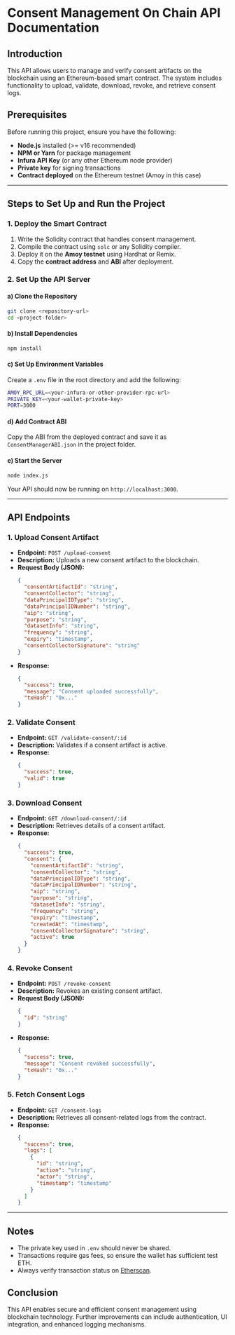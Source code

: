# Consent Management On Chain API Documentation

## Introduction
This API allows users to manage and verify consent artifacts on the blockchain using an Ethereum-based smart contract. The system includes functionality to upload, validate, download, revoke, and retrieve consent logs.

## Prerequisites
Before running this project, ensure you have the following:

- **Node.js** installed (>= v16 recommended)
- **NPM or Yarn** for package management
- **Infura API Key** (or any other Ethereum node provider)
- **Private key** for signing transactions
- **Contract deployed** on the Ethereum testnet (Amoy in this case)

---

## Steps to Set Up and Run the Project

### 1. Deploy the Smart Contract
1. Write the Solidity contract that handles consent management.
2. Compile the contract using `solc` or any Solidity compiler.
3. Deploy it on the **Amoy testnet** using Hardhat or Remix.
4. Copy the **contract address** and **ABI** after deployment.

### 2. Set Up the API Server

#### a) Clone the Repository
```sh
git clone <repository-url>
cd <project-folder>
```

#### b) Install Dependencies
```sh
npm install
```

#### c) Set Up Environment Variables
Create a `.env` file in the root directory and add the following:
```sh
AMOY_RPC_URL=<your-infura-or-other-provider-rpc-url>
PRIVATE_KEY=<your-wallet-private-key>
PORT=3000
```

#### d) Add Contract ABI
Copy the ABI from the deployed contract and save it as `ConsentManagerABI.json` in the project folder.

#### e) Start the Server
```sh
node index.js
```
Your API should now be running on `http://localhost:3000`.

---

## API Endpoints

### 1. **Upload Consent Artifact**
- **Endpoint:** `POST /upload-consent`
- **Description:** Uploads a new consent artifact to the blockchain.
- **Request Body (JSON):**
  ```json
  {
    "consentArtifactId": "string",
    "consentCollector": "string",
    "dataPrincipalIDType": "string",
    "dataPrincipalIDNumber": "string",
    "aip": "string",
    "purpose": "string",
    "datasetInfo": "string",
    "frequency": "string",
    "expiry": "timestamp",
    "consentCollectorSignature": "string"
  }
  ```
- **Response:**
  ```json
  {
    "success": true,
    "message": "Consent uploaded successfully",
    "txHash": "0x..."
  }
  ```

### 2. **Validate Consent**
- **Endpoint:** `GET /validate-consent/:id`
- **Description:** Validates if a consent artifact is active.
- **Response:**
  ```json
  {
    "success": true,
    "valid": true
  }
  ```

### 3. **Download Consent**
- **Endpoint:** `GET /download-consent/:id`
- **Description:** Retrieves details of a consent artifact.
- **Response:**
  ```json
  {
    "success": true,
    "consent": {
      "consentArtifactId": "string",
      "consentCollector": "string",
      "dataPrincipalIDType": "string",
      "dataPrincipalIDNumber": "string",
      "aip": "string",
      "purpose": "string",
      "datasetInfo": "string",
      "frequency": "string",
      "expiry": "timestamp",
      "createdAt": "timestamp",
      "consentCollectorSignature": "string",
      "active": true
    }
  }
  ```

### 4. **Revoke Consent**
- **Endpoint:** `POST /revoke-consent`
- **Description:** Revokes an existing consent artifact.
- **Request Body (JSON):**
  ```json
  {
    "id": "string"
  }
  ```
- **Response:**
  ```json
  {
    "success": true,
    "message": "Consent revoked successfully",
    "txHash": "0x..."
  }
  ```

### 5. **Fetch Consent Logs**
- **Endpoint:** `GET /consent-logs`
- **Description:** Retrieves all consent-related logs from the contract.
- **Response:**
  ```json
  {
    "success": true,
    "logs": [
      {
        "id": "string",
        "action": "string",
        "actor": "string",
        "timestamp": "timestamp"
      }
    ]
  }
  ```

---

## Notes
- The private key used in `.env` should never be shared.
- Transactions require gas fees, so ensure the wallet has sufficient test ETH.
- Always verify transaction status on [Etherscan](https://amoy.etherscan.io/).

## Conclusion
This API enables secure and efficient consent management using blockchain technology. Further improvements can include authentication, UI integration, and enhanced logging mechanisms.

